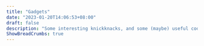 ```yaml
---
title: "Gadgets"
date: "2023-01-20T14:06:53+08:00"
draft: false
description: "Some interesting knickknacks, and some (maybe) useful code snippets."
ShowBreadCrumbs: true
---
```


